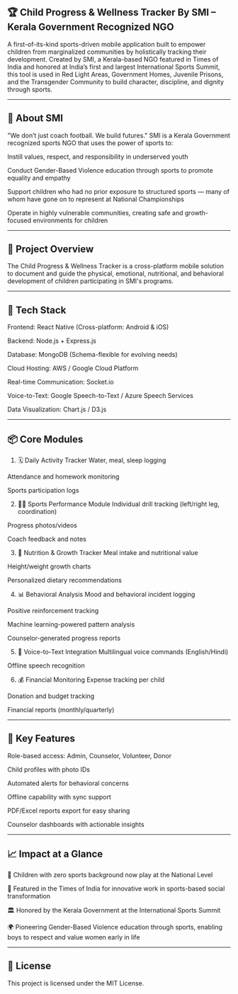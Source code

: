 🏆 Child Progress & Wellness Tracker
By SMI – Kerala Government Recognized NGO
--------------------------------------------------------------------------------------------------------------------------------------------------------------------------------------------------------------------
A first-of-its-kind sports-driven mobile application built to empower children from marginalized communities by holistically tracking their development. Created by SMI, a Kerala-based NGO featured in Times of India and honored at India’s first and largest International Sports Summit, this tool is used in Red Light Areas, Government Homes, Juvenile Prisons, and the Transgender Community to build character, discipline, and dignity through sports.

--------------------------------------------------------------------------------------------------------------------------------------------------------------------------------------------------------------------
🌟 About SMI
--------------------------------------------------------------------------------------------------------------------------------------------------------------------------------------------------------------------
"We don’t just coach football. We build futures."
SMI is a Kerala Government recognized sports NGO that uses the power of sports to:

Instill values, respect, and responsibility in underserved youth

Conduct Gender-Based Violence education through sports to promote equality and empathy

Support children who had no prior exposure to structured sports — many of whom have gone on to represent at National Championships

Operate in highly vulnerable communities, creating safe and growth-focused environments for children

--------------------------------------------------------------------------------------------------------------------------------------------------------------------------------------------------------------------
📱 Project Overview
--------------------------------------------------------------------------------------------------------------------------------------------------------------------------------------------------------------------
The Child Progress & Wellness Tracker is a cross-platform mobile solution to document and guide the physical, emotional, nutritional, and behavioral development of children participating in SMI's programs.

--------------------------------------------------------------------------------------------------------------------------------------------------------------------------------------------------------------------
🚀 Tech Stack
--------------------------------------------------------------------------------------------------------------------------------------------------------------------------------------------------------------------
Frontend: React Native (Cross-platform: Android & iOS)

Backend: Node.js + Express.js

Database: MongoDB (Schema-flexible for evolving needs)

Cloud Hosting: AWS / Google Cloud Platform

Real-time Communication: Socket.io

Voice-to-Text: Google Speech-to-Text / Azure Speech Services

Data Visualization: Chart.js / D3.js

--------------------------------------------------------------------------------------------------------------------------------------------------------------------------------------------------------------------
📦 Core Modules
--------------------------------------------------------------------------------------------------------------------------------------------------------------------------------------------------------------------
1. 🗓️ Daily Activity Tracker
Water, meal, sleep logging

Attendance and homework monitoring

Sports participation logs

2. 🏃‍♂️ Sports Performance Module
Individual drill tracking (left/right leg, coordination)

Progress photos/videos

Coach feedback and notes

3. 🍎 Nutrition & Growth Tracker
Meal intake and nutritional value

Height/weight growth charts

Personalized dietary recommendations

4. 📊 Behavioral Analysis
Mood and behavioral incident logging

Positive reinforcement tracking

Machine learning-powered pattern analysis

Counselor-generated progress reports

5. 🎤 Voice-to-Text Integration
Multilingual voice commands (English/Hindi)

Offline speech recognition

6. 💰 Financial Monitoring
Expense tracking per child

Donation and budget tracking

Financial reports (monthly/quarterly)

--------------------------------------------------------------------------------------------------------------------------------------------------------------------------------------------------------------------
🔑 Key Features
--------------------------------------------------------------------------------------------------------------------------------------------------------------------------------------------------------------------
Role-based access: Admin, Counselor, Volunteer, Donor

Child profiles with photo IDs

Automated alerts for behavioral concerns

Offline capability with sync support

PDF/Excel reports export for easy sharing

Counselor dashboards with actionable insights

--------------------------------------------------------------------------------------------------------------------------------------------------------------------------------------------------------------------
📈 Impact at a Glance
--------------------------------------------------------------------------------------------------------------------------------------------------------------------------------------------------------------------
🏅 Children with zero sports background now play at the National Level

💬 Featured in the Times of India for innovative work in sports-based social transformation

🏛️ Honored by the Kerala Government at the International Sports Summit

🌍 Pioneering Gender-Based Violence education through sports, enabling boys to respect and value women early in life

--------------------------------------------------------------------------------------------------------------------------------------------------------------------------------------------------------------------
📄 License
--------------------------------------------------------------------------------------------------------------------------------------------------------------------------------------------------------------------
This project is licensed under the MIT License.
